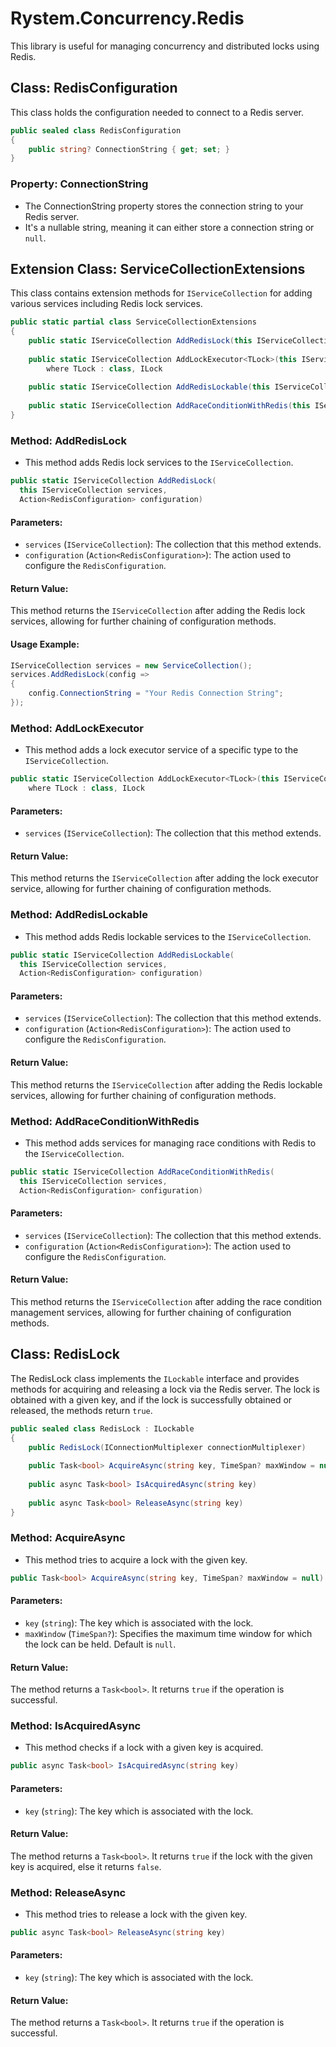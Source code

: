 # Rystem.Concurrency.Redis

This library is useful for managing concurrency and distributed locks using Redis.

## Class: RedisConfiguration

This class holds the configuration needed to connect to a Redis server.

```csharp
public sealed class RedisConfiguration
{
    public string? ConnectionString { get; set; }
}
```

### Property: ConnectionString
- The ConnectionString property stores the connection string to your Redis server.
- It's a nullable string, meaning it can either store a connection string or `null`.

## Extension Class: ServiceCollectionExtensions

This class contains extension methods for `IServiceCollection` for adding various services including Redis lock services.

```csharp
public static partial class ServiceCollectionExtensions
{
    public static IServiceCollection AddRedisLock(this IServiceCollection services, Action<RedisConfiguration> configuration)
    
    public static IServiceCollection AddLockExecutor<TLock>(this IServiceCollection services)
        where TLock : class, ILock
    
    public static IServiceCollection AddRedisLockable(this IServiceCollection services, Action<RedisConfiguration> configuration)
    
    public static IServiceCollection AddRaceConditionWithRedis(this IServiceCollection services, Action<RedisConfiguration> configuration)
}
```

### Method: AddRedisLock

- This method adds Redis lock services to the `IServiceCollection`.

```csharp
public static IServiceCollection AddRedisLock(
  this IServiceCollection services, 
  Action<RedisConfiguration> configuration)
```
#### Parameters:
- `services` (`IServiceCollection`): The collection that this method extends.
- `configuration` (`Action<RedisConfiguration>`): The action used to configure the `RedisConfiguration`.

#### Return Value:
This method returns the `IServiceCollection` after adding the Redis lock services, allowing for further chaining of configuration methods.

#### Usage Example:
```csharp
IServiceCollection services = new ServiceCollection();
services.AddRedisLock(config =>
{
    config.ConnectionString = "Your Redis Connection String";
});
```

### Method: AddLockExecutor

- This method adds a lock executor service of a specific type to the `IServiceCollection`.

```csharp
public static IServiceCollection AddLockExecutor<TLock>(this IServiceCollection services)
    where TLock : class, ILock
```
#### Parameters:
- `services` (`IServiceCollection`): The collection that this method extends.

#### Return Value:
This method returns the `IServiceCollection` after adding the lock executor service, allowing for further chaining of configuration methods.

### Method: AddRedisLockable

- This method adds Redis lockable services to the `IServiceCollection`.

```csharp
public static IServiceCollection AddRedisLockable(
  this IServiceCollection services, 
  Action<RedisConfiguration> configuration)
```
#### Parameters:
- `services` (`IServiceCollection`): The collection that this method extends.
- `configuration` (`Action<RedisConfiguration>`): The action used to configure the `RedisConfiguration`.

#### Return Value:
This method returns the `IServiceCollection` after adding the Redis lockable services, allowing for further chaining of configuration methods.

### Method: AddRaceConditionWithRedis

- This method adds services for managing race conditions with Redis to the `IServiceCollection`.

```csharp
public static IServiceCollection AddRaceConditionWithRedis(
  this IServiceCollection services, 
  Action<RedisConfiguration> configuration)
```
#### Parameters:
- `services` (`IServiceCollection`): The collection that this method extends.
- `configuration` (`Action<RedisConfiguration>`): The action used to configure the `RedisConfiguration`.

#### Return Value:
This method returns the `IServiceCollection` after adding the race condition management services, allowing for further chaining of configuration methods.

## Class: RedisLock

The RedisLock class implements the `ILockable` interface and provides methods for acquiring and releasing a lock via the Redis server. The lock is obtained with a given key, and if the lock is successfully obtained or released, the methods return `true`.

```csharp
public sealed class RedisLock : ILockable
{
    public RedisLock(IConnectionMultiplexer connectionMultiplexer)
    
    public Task<bool> AcquireAsync(string key, TimeSpan? maxWindow = null)
    
    public async Task<bool> IsAcquiredAsync(string key)
    
    public async Task<bool> ReleaseAsync(string key)
}
```

### Method: AcquireAsync
- This method tries to acquire a lock with the given key.

```csharp
public Task<bool> AcquireAsync(string key, TimeSpan? maxWindow = null)
```
#### Parameters:
- `key` (`string`): The key which is associated with the lock.
- `maxWindow` (`TimeSpan?`): Specifies the maximum time window for which the lock can be held. Default is `null`.

#### Return Value:
The method returns a `Task<bool>`. It returns `true` if the operation is successful.

### Method: IsAcquiredAsync
- This method checks if a lock with a given key is acquired.

```csharp
public async Task<bool> IsAcquiredAsync(string key)
```
#### Parameters:
- `key` (`string`): The key which is associated with the lock.

#### Return Value:
The method returns a `Task<bool>`. It returns `true` if the lock with the given key is acquired, else it returns `false`.

### Method: ReleaseAsync
- This method tries to release a lock with the given key.

```csharp
public async Task<bool> ReleaseAsync(string key)
```
#### Parameters:
- `key` (`string`): The key which is associated with the lock. 

#### Return Value:
The method returns a `Task<bool>`. It returns `true` if the operation is successful.